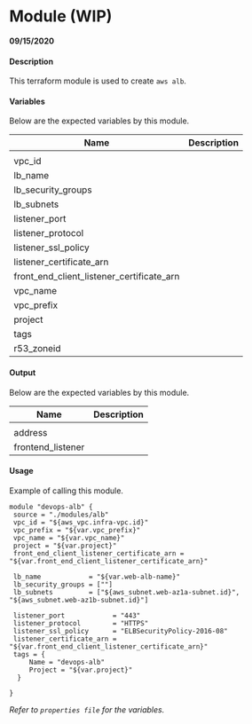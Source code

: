 # Module (WIP)

**09/15/2020**

#### Description

This terraform module is used to create `aws alb`.

#### Variables

Below are the expected variables by this module.

| Name            | Description                                            |
| --------------- | ------------------------------------------------------ |
|                 |                                                        |
| vpc_id          |                                                        |
| lb_name         |                                                        |
| lb_security_groups|                                                      |
| lb_subnets      |                                                        |
| listener_port   |                                                        |
| listener_protocol|                                                       |
| listener_ssl_policy|                                                     |
| listener_certificate_arn|                                                |
| front_end_client_listener_certificate_arn|                               |
| vpc_name        |                                                        |
| vpc_prefix      |                                                        |
| project         |                                                        |
| tags            |                                                        |
| r53_zoneid      |                                                        |


#### Output

Below are the expected variables by this module.

| Name                 | Description                  |
| -------------------- | ---------------------------- |
|                      |                              |
| address              |                              |
| frontend_listener    |                              |
 



#### Usage

Example of calling this module.

```
module "devops-alb" {
 source = "./modules/alb"
 vpc_id = "${aws_vpc.infra-vpc.id}"
 vpc_prefix = "${var.vpc_prefix}"
 vpc_name = "${var.vpc_name}"
 project = "${var.project}"
 front_end_client_listener_certificate_arn = "${var.front_end_client_listener_certificate_arn}"

 lb_name            = "${var.web-alb-name}"
 lb_security_groups = [""]
 lb_subnets         = ["${aws_subnet.web-az1a-subnet.id}", "${aws_subnet.web-az1b-subnet.id}"]

 listener_port            = "443"
 listener_protocol        = "HTTPS"
 listener_ssl_policy      = "ELBSecurityPolicy-2016-08"
 listener_certificate_arn = "${var.front_end_client_listener_certificate_arn}"
 tags = {
     Name = "devops-alb"
     Project = "${var.project}"
  }

}
```

_Refer to `properties file` for the variables._
